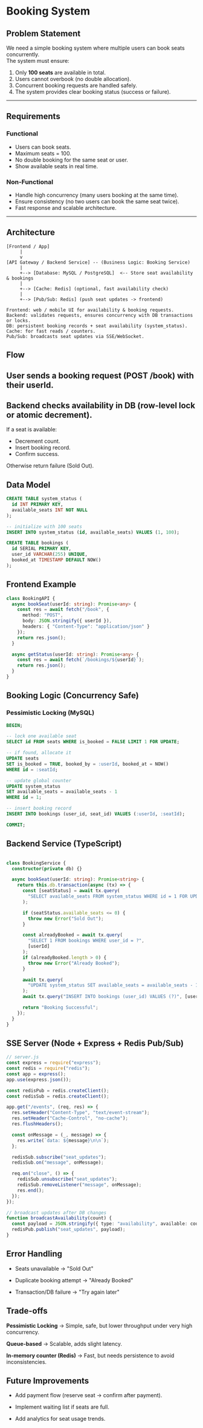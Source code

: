 # Booking System

## Problem Statement

We need a simple booking system where multiple users can book seats concurrently.  
The system must ensure:

1. Only **100 seats** are available in total.  
2. Users cannot overbook (no double allocation).  
3. Concurrent booking requests are handled safely.  
4. The system provides clear booking status (success or failure).  

---

## Requirements

### Functional

- Users can book seats.  
- Maximum seats = 100.  
- No double booking for the same seat or user.  
- Show available seats in real time.  

### Non-Functional

- Handle high concurrency (many users booking at the same time).  
- Ensure consistency (no two users can book the same seat twice).  
- Fast response and scalable architecture.  

---

## Architecture

``` text
[Frontend / App]
     |
     v
[API Gateway / Backend Service] -- (Business Logic: Booking Service)
     |
     +--> [Database: MySQL / PostgreSQL]  <-- Store seat availability & bookings
     |
     +--> [Cache: Redis] (optional, fast availability check)
     |
     +--> [Pub/Sub: Redis] (push seat updates -> frontend)

Frontend: web / mobile UI for availability & booking requests.  
Backend: validates requests, ensures concurrency with DB transactions or locks.  
DB: persistent booking records + seat availability (system_status).  
Cache: for fast reads / counters.  
Pub/Sub: broadcasts seat updates via SSE/WebSocket.  
```
## Flow

User sends a booking request (POST /book) with their userId.
--------------------------------------------------------------

Backend checks availability in DB (row-level lock or atomic decrement).
--------------------------------------------------------------

If a seat is available:

* Decrement count.
* Insert booking record.
* Confirm success.

Otherwise return failure (Sold Out).

## Data Model

``` sql
CREATE TABLE system_status (
  id INT PRIMARY KEY,
  available_seats INT NOT NULL
);

-- initialize with 100 seats
INSERT INTO system_status (id, available_seats) VALUES (1, 100);

CREATE TABLE bookings (
  id SERIAL PRIMARY KEY,
  user_id VARCHAR(255) UNIQUE,
  booked_at TIMESTAMP DEFAULT NOW()
);

```
## Frontend Example

``` typescript
class BookingAPI {
  async bookSeat(userId: string): Promise<any> {
    const res = await fetch("/book", {
      method: "POST",
      body: JSON.stringify({ userId }),
      headers: { "Content-Type": "application/json" }
    });
    return res.json();
  }

  async getStatus(userId: string): Promise<any> {
    const res = await fetch(`/bookings/${userId}`);
    return res.json();
  }
}

```

## Booking Logic (Concurrency Safe)

### Pessimistic Locking (MySQL)

```sql 
BEGIN;

-- lock one available seat
SELECT id FROM seats WHERE is_booked = FALSE LIMIT 1 FOR UPDATE;

-- if found, allocate it
UPDATE seats
SET is_booked = TRUE, booked_by = :userId, booked_at = NOW()
WHERE id = :seatId;

-- update global counter
UPDATE system_status
SET available_seats = available_seats - 1
WHERE id = 1;

-- insert booking record
INSERT INTO bookings (user_id, seat_id) VALUES (:userId, :seatId);

COMMIT;

```

## Backend Service (TypeScript) 

```typescript

class BookingService {
  constructor(private db) {}

  async bookSeat(userId: string): Promise<string> {
    return this.db.transaction(async (tx) => {
      const [seatStatus] = await tx.query(
        "SELECT available_seats FROM system_status WHERE id = 1 FOR UPDATE"
      );

      if (seatStatus.available_seats <= 0) {
        throw new Error("Sold Out");
      }

      const alreadyBooked = await tx.query(
        "SELECT 1 FROM bookings WHERE user_id = ?",
        [userId]
      );
      if (alreadyBooked.length > 0) {
        throw new Error("Already Booked");
      }

      await tx.query(
        "UPDATE system_status SET available_seats = available_seats - 1 WHERE id = 1"
      );
      await tx.query("INSERT INTO bookings (user_id) VALUES (?)", [userId]);

      return "Booking Successful";
    });
  }
}
```

## SSE Server (Node + Express + Redis Pub/Sub)

```typescript
// server.js
const express = require("express");
const redis = require("redis");
const app = express();
app.use(express.json());

const redisPub = redis.createClient();
const redisSub = redis.createClient();

app.get("/events", (req, res) => {
  res.setHeader("Content-Type", "text/event-stream");
  res.setHeader("Cache-Control", "no-cache");
  res.flushHeaders();

  const onMessage = (_, message) => {
    res.write(`data: ${message}\n\n`);
  };

  redisSub.subscribe("seat_updates");
  redisSub.on("message", onMessage);

  req.on("close", () => {
    redisSub.unsubscribe("seat_updates");
    redisSub.removeListener("message", onMessage);
    res.end();
  });
});

// broadcast updates after DB changes
function broadcastAvailability(count) {
  const payload = JSON.stringify({ type: "availability", available: count });
  redisPub.publish("seat_updates", payload);
}

```

## Error Handling


- Seats unavailable → "Sold Out"

- Duplicate booking attempt → "Already Booked"

- Transaction/DB failure → "Try again later"


## Trade-offs

**Pessimistic Locking** → Simple, safe, but lower throughput under very high concurrency.

**Queue-based** → Scalable, adds slight latency.

**In-memory counter (Redis)** → Fast, but needs persistence to avoid inconsistencies.


## Future Improvements

- Add payment flow (reserve seat → confirm after payment).

- Implement waiting list if seats are full.

- Add analytics for seat usage trends.

